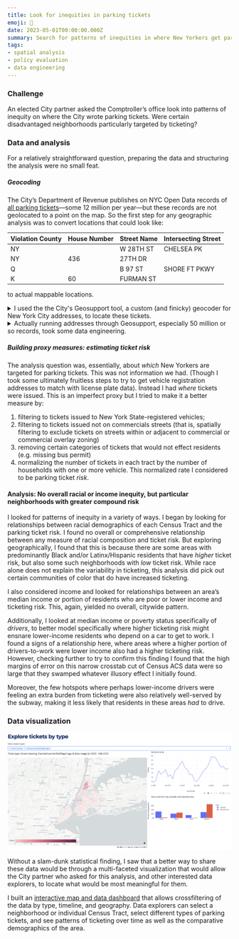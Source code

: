 ```yaml
---
title: Look for inequities in parking tickets
emoji: 🚗
date: 2023-05-01T00:00:00.000Z
summary: Search for patterns of inequities in where New Yorkers get parking tickets and put these data on the map to allow interactive exploration.
tags:
- spatial analysis
- policy evaluation
- data engineering
---
```


<!-- map here. -->

### Challenge

An elected City partner asked the Comptroller’s office look into patterns of inequity on where the City wrote parking tickets. Were certain disadvantaged neighborhoods particularly targeted by ticketing?

### Data and analysis

For a relatively straightforward question, preparing the data and structuring the analysis were no small feat.

##### Geocoding

The City’s Department of Revenue publishes on NYC Open Data records of [all parking tickets](https://data.cityofnewyork.us/City-Government/Parking-Violations-Issued-Fiscal-Year-2023/pvqr-7yc4/data)—some 12 million per year—but these records are not geolocated to a point on the map. So the first step for any geographic analysis was to convert locations that could look like:

| Violation County | House Number | Street Name | Intersecting Street
| ---- | ---- | --- | --- |
| NY |  | W 28TH ST | CHELSEA PK
| NY | 436 | 27TH DR | 
| Q |  | B 97 ST | SHORE FT PKWY
| K | 60 | FURMAN ST | 

to actual mappable locations.

<details>
    <summary>
    I used the the City's Geosupport tool, a custom (and finicky) geocoder for New York City addresses, to locate these tickets. <br/>
    </summary>

The Department of City Planning-maintained [Geosupport](https://www.nyc.gov/site/planning/data-maps/open-data/dwn-gde-home.page) is a powerful tool, but also somewhat klunky to use and exacting in its needs. 

On the plus side, it knows how to handle quirky New York City addresses, like Queens house numbers with dashes in the middle, or repeated street names.  And, in addition to latitude/longitude point locations, it returns local administrative geographies, like Community District, Census Tract, Police precinct, and street segment code, and projected X/Y point locations.

Instead of a catch-all search bar like that on Google Maps (or geocoder tools like ESRI’s or HERE’s), Geosupport is based on structured searches for particular location types, e.g. intersections or property lots or house number-street name addresses. 

Geosupport takes these structured queries for addresses or locations and returns only exact matches; it doesn’t interpolate addresses or guess at similar names (it can return ‘similar’ street names, but this seemed fairly worthless in practice). For an analytic purpose like this one, this can be an advantage: I lose some data that is not geocoded, but I can be confidant that the records I do have are where they say they are.

Geosupport functions as low-level software. It does have a truly vintage looking desktop interface, but that only handles searches one at a time. Fortunately, there are [Python](https://python-geosupport.readthedocs.io/en/latest/) (and other) bindings to the search to pass data through the Geosupport tool and extract results.

Geosupport has voluminous [documentation](https://nycplanning.github.io/Geosupport-UPG/) but little instruction on how to actually use it. So I had to work out a lot of this, but many thanks to DCP for [this guide](https://medium.com/nyc-planning-digital/geosupport-%EF%B8%8Fpython-a094a2d30fbe).

</details>

<details>
    <summary>
    Actually running addresses through Geosupport, especially 50 million or so records, took some data engineering. <br/>
    </summary>

I used the [python-geosupport](https://python-geosupport.readthedocs.io/en/latest/) binding to include the search within a Python data pipeline. I needed to do lots of up-front data cleaning to get addresses Geosupport would recognize. Then I built scripts to send addresses through either the house number-street address search or street name-other street name intersection search, depending on what information was available. 

Once I had a working pipeline, I had to scale it up by parallelizing the search (which is surprisingly computationally intensive) and managing memory to run the whole thing on my City-issued computer. So a few overnights later, I had point locations and relevant neighborhoods and Census Tracts for the 80 percent or so of the tickets that could be located.

Finally, I joined together the geographic locations, original ticket data, loaded everything into a sqlite database, and then I had something to work with. 
</details>


##### Building proxy measures: estimating ticket risk

The analysis question was, essentially, about _which_ New Yorkers are targeted for parking tickets. This was not information we had. (Though I took some ultimately fruitless steps to try to get vehicle registration addresses to match with license plate data). Instead I had _where_ tickets were issued. This is an imperfect proxy but I tried to make it a better measure by:

1) filtering to tickets issued to New York State-registered vehicles;
2) filtering to tickets issued not on commercials streets (that is, spatially filtering to exclude tickets on streets within or adjacent to commercial or commercial overlay zoning)
3) removing certain categories of tickets that would not effect residents (e.g. missing bus permit)
4) normalizing the number of tickets in each tract by the number of households with one or more vehicle. This normalized rate I considered to be parking ticket _risk_. 

#### Analysis: No overall racial or income inequity, but particular neighborhoods with greater compound risk

I looked for patterns of inequity in a variety of ways. I began by looking for relationships between racial demographics of each Census Tract and the parking ticket risk. I found no overall or comprehensive relationship between any measure of racial composition and ticket risk. But exploring geographically, I found that this is because there are some areas with predominantly Black and/or Latinx/Hispanic residents that have _higher_ ticket risk, but also some such neighborhoods with _low_ ticket risk. While race alone does not explain the variability in ticketing, this analysis did pick out certain communities of color that do have increased ticketing.

I also considered income and looked for relationships between an area’s median income or portion of residents who are poor or lower income and ticketing risk. This, again, yielded no overall, citywide pattern.

Additionally, I looked at median income or poverty status specifically of _drivers_, to better model specifically where higher ticketing risk might ensnare lower-income residents who depend on a car to get to work. I found a signs of a relationship here, where areas where a higher portion of drivers-to-work were lower income also had a higher ticketing risk. However, checking further to try to confirm this finding I found that the high margins of error on this narrow crosstab cut of Census ACS data were so large that they swamped whatever illusory effect I initially found. 

Moreover, the few hotspots where perhaps lower-income drivers were feeling an extra burden from ticketing were also relatively well-served by the subway, making it less likely that residents in these areas _had_ to drive. 

### Data visualization

![parking tickets data visualization](/static/img/parking-tickets-demo-screenshot.png)

Without a slam-dunk statistical finding, I saw that a better way to share these data would be through a multi-faceted visualization that would allow the City partner who asked for this analysis, and other interested data explorers, to locate what would be most meaningful for them. 

I built an [interactive map and data dashboard](https://parking-tickets-demo.onrender.com) that allows crossfiltering of the data by type, timeline, and geography. Data explorers can select a neighborhood or individual Census Tract, select different types of parking tickets, and see patterns of ticketing over time as well as the comparative demographics of the area. 
